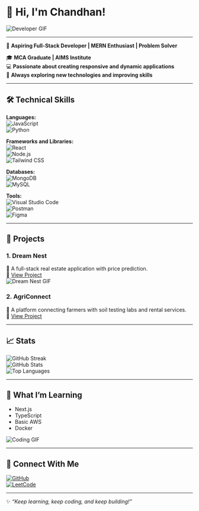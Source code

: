 # 👋 Hi, I'm Chandhan!  

![Developer GIF](https://media.giphy.com/media/qgQUggAC3Pfv687qPC/giphy.gif)

---

🌟 **Aspiring Full-Stack Developer | MERN Enthusiast | Problem Solver**  

🎓 **MCA Graduate | AIMS Institute**  
💻 **Passionate about creating responsive and dynamic applications**  
🚀 **Always exploring new technologies and improving skills**

---

## 🛠️ **Technical Skills**  
**Languages:**  
![JavaScript](https://img.shields.io/badge/JavaScript-F7DF1E?logo=javascript&logoColor=000)  
![Python](https://img.shields.io/badge/Python-3776AB?logo=python&logoColor=fff)

**Frameworks and Libraries:**  
![React](https://img.shields.io/badge/React-61DAFB?logo=react&logoColor=000)  
![Node.js](https://img.shields.io/badge/Node.js-339933?logo=node.js&logoColor=fff)  
![Tailwind CSS](https://img.shields.io/badge/TailwindCSS-38B2AC?logo=tailwind-css&logoColor=fff)

**Databases:**  
![MongoDB](https://img.shields.io/badge/MongoDB-47A248?logo=mongodb&logoColor=fff)  
![MySQL](https://img.shields.io/badge/MySQL-4479A1?logo=mysql&logoColor=fff)

**Tools:**  
![Visual Studio Code](https://img.shields.io/badge/VSCode-007ACC?logo=visual-studio-code&logoColor=fff)  
![Postman](https://img.shields.io/badge/Postman-FF6C37?logo=postman&logoColor=fff)  
![Figma](https://img.shields.io/badge/Figma-F24E1E?logo=figma&logoColor=fff)

---

## 💼 **Projects**  

### **1. Dream Nest**  
📌 A full-stack real estate application with price prediction.  
🔗 [View Project](https://github.com/chandhan12/Nestly-4th-sem-project)  
![Dream Nest GIF](https://media.giphy.com/media/L1R1tvI9svkIWwpVYr/giphy.gif)

### **2. AgriConnect**  
📌 A platform connecting farmers with soil testing labs and rental services.  
🔗 [View Project](https://github.com/chandhan12/AgriConnect)  

---

## 📈 **Stats**

![GitHub Streak](https://github-readme-streak-stats.herokuapp.com?user=chandhan12&theme=tokyonight&hide_border=true)  
![GitHub Stats](https://github-readme-stats.vercel.app/api?username=chandhan12&show_icons=true&theme=tokyonight&hide_border=true)  
![Top Languages](https://github-readme-stats.vercel.app/api/top-langs/?username=chandhan12&layout=compact&theme=tokyonight&hide_border=true)

---

## 🌱 **What I’m Learning**  

- Next.js  
- TypeScript  
- Basic AWS  
- Docker  

![Coding GIF](https://media.giphy.com/media/3o6ZsYm5LqxBUdFhdi/giphy.gif)

---

## 🤝 **Connect With Me**

[![GitHub](https://img.shields.io/badge/GitHub-181717?logo=github&logoColor=fff)](https://github.com/chandhan12)  
[![LeetCode](https://img.shields.io/badge/LeetCode-FFA116?logo=leetcode&logoColor=fff)](https://leetcode.com/u/Chandhan1-/)

---

✨ *“Keep learning, keep coding, and keep building!”*
